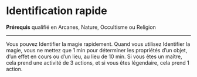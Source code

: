 # Identification rapide

<p><strong>Prérequis</strong> qualifié en Arcanes, Nature, Occultisme ou Religion</p>
<hr>
<p>Vous pouvez Identifier la magie rapidement. Quand vous utilisez Identifier la magie, vous ne mettez que 1 min pour déterminer les propriétés d’un objet, d’un effet en cours ou d’un lieu, au lieu de 10 min. Si vous êtes un maître, cela prend une activité de 3 actions, et si vous êtes légendaire, cela prend 1 action.</p>